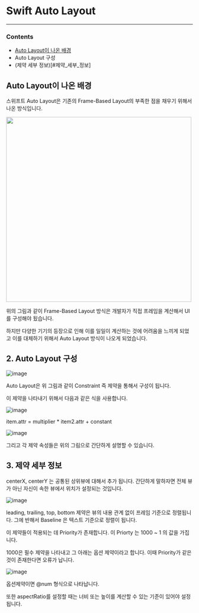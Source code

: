 # **Swift Auto Layout**
 ---
 
### Contents 
- [Auto Layout이 나온 배경](#Auto_Layout이_나온_배경)
- Auto Layout 구성
- (제약 세부 정보)[#제약_세부_정보] 

## Auto Layout이 나온 배경 

스위프트 Auto Layout은 기존의 Frame-Based Layout의 부족한 점을 채우기 위해서 나온 방식입니다.

<img src = "https://user-images.githubusercontent.com/76652929/126069543-37f9975c-eb3d-43f1-90eb-dd2a3369e1c3.png" align="center" height= "500px" width="500px" >


위의 그림과 같이 Frame-Based Layout 방식은 개발자가 직접 프레임을 계산해서 UI를 구성해야 됬습니다. 

하지만 다양한 기기의 등장으로 인해 이를 일일이 계산하는 것에 어려움을 느끼게 되었고 이를 대체하기 위해서 Auto Layout 방식이 나오게 되었습니다. 


## 2. Auto Layout 구성

![image](https://user-images.githubusercontent.com/76652929/126069685-a64c49f4-a2c6-48a5-ba8e-12d66e22d198.png)

Auto Layout은 위 그림과 같이 Constraint 즉 제약을 통해서 구성이 됩니다. 

이 제약을 나타내기 위해서 다음과 같은 식을 사용합니다.

![image](https://user-images.githubusercontent.com/76652929/126069934-bccdd335-17e9-4acc-a69f-ef68b96bf2f9.png)


item.attr = multiplier * item2.attr + constant 


![image](https://user-images.githubusercontent.com/76652929/126069819-1bfd6f5f-bcbe-48bd-ab42-e030087474b9.png)

그리고 각 제약 속성들은 위의 그림으로 간단하게 설명할 수 있습니다. 


## 3. 제약 세부 정보

centerX, centerY 는 공통된 상위뷰에 대해서 추가 됩니다. 간단하게 말하자면 전체 뷰가 아닌 자신이 속한 뷰에서 위치가 설정되는 것입니다.  

![image](https://user-images.githubusercontent.com/76652929/126070231-cee80d18-4561-4c68-8fc1-863fc01fef86.png)

leading, trailing, top, bottom 제약은 뷰의 내용 관계 없이 프레임 기준으로 정렬됩니다. 그에 반해서 Baseline 은 텍스트 기준으로 정렬이 됩니다.

이 제약들이 적용되는 데 Priority가 존재합니다. 이 Priorty 는 1000 ~ 1 의 값을 가집니다. 

1000은 필수 제약을 나타내고 그 아래는 옵션 제약이라고 합니다. 이때 Priority가 같은 것이 존재한다면 오류가 납니다. 

![image](https://user-images.githubusercontent.com/76652929/126070401-0856990d-c74a-46db-a1e3-939df1c68949.png)


옵션제약이면 @num 형식으로 나타납니다. 

또한 aspectRatio를 설정할 때는 너비 또는 높이를 계산할 수 있는 기준이 있어야 설정됩니다. 

